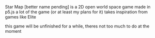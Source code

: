 Star Map [better name pending] is a 2D open world space game made in p5.js
a lot of the game (or at least my plans for it) takes inspiration from games like Elite

this game will be unfinished for a while, theres not too much to do at the moment
